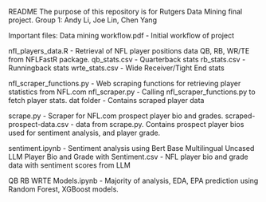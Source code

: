 README
The purpose of this repository is for Rutgers Data Mining final project.
Group 1: Andy Li, Joe Lin, Chen Yang

Important files:
Data mining workflow.pdf - Initial workflow of project

nfl_players_data.R - Retrieval of NFL player positions data QB, RB, WR/TE from NFLFastR package.
  qb_stats.csv - Quarterback stats
  rb_stats.csv - Runningback stats
  wrte_stats.csv - Wide Receiver/Tight End stats

nfl_scraper_functions.py - Web scraping functions for retrieving player statistics from NFL.com
nfl_scraper.py - Calling nfl_scraper_functions.py to fetch player stats.
  dat folder - Contains scraped player data
  
scrape.py - Scraper for NFL.com prospect player bio and grades.
  scraped-prospect-data.csv - data from scrape.py. Contains prospect player bios used for sentiment analysis, and player grade.
  
sentiment.ipynb - Sentiment analysis using Bert Base Multilingual Uncased LLM
  Player Bio and Grade with Sentiment.csv - NFL player bio and grade data with sentiment scores from LLM

QB RB WRTE Models.ipynb - Majority of analysis, EDA, EPA prediction using Random Forest, XGBoost models.

  
